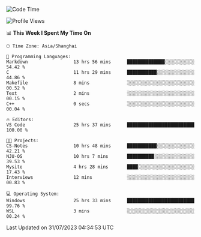 <!--START_SECTION:waka-->
![Code Time](http://img.shields.io/badge/Code%20Time-1%2C092%20hrs%2044%20mins-blue)

![Profile Views](http://img.shields.io/badge/Profile%20Views-1-blue)

📊 **This Week I Spent My Time On** 

```text
🕑︎ Time Zone: Asia/Shanghai

💬 Programming Languages: 
Markdown                 13 hrs 56 mins      ██████████████░░░░░░░░░░░   54.42 % 
C                        11 hrs 29 mins      ███████████░░░░░░░░░░░░░░   44.86 % 
Makefile                 8 mins              ░░░░░░░░░░░░░░░░░░░░░░░░░   00.52 % 
Text                     2 mins              ░░░░░░░░░░░░░░░░░░░░░░░░░   00.15 % 
C++                      0 secs              ░░░░░░░░░░░░░░░░░░░░░░░░░   00.04 % 

🔥 Editors: 
VS Code                  25 hrs 37 mins      █████████████████████████   100.00 % 

🐱‍💻 Projects: 
CS-Notes                 10 hrs 48 mins      ███████████░░░░░░░░░░░░░░   42.21 % 
NJU-OS                   10 hrs 7 mins       ██████████░░░░░░░░░░░░░░░   39.53 % 
Mysite                   4 hrs 28 mins       ████░░░░░░░░░░░░░░░░░░░░░   17.43 % 
Interviews               12 mins             ░░░░░░░░░░░░░░░░░░░░░░░░░   00.83 % 

💻 Operating System: 
Windows                  25 hrs 33 mins      █████████████████████████   99.76 % 
WSL                      3 mins              ░░░░░░░░░░░░░░░░░░░░░░░░░   00.24 % 
```


 Last Updated on 31/07/2023 04:34:53 UTC
<!--END_SECTION:waka-->